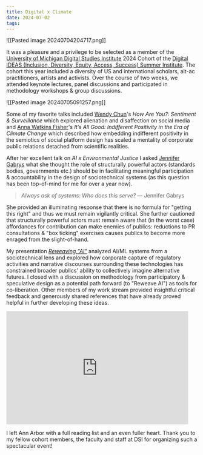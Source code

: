 ```yaml
---
title: Digital x Climate
date: 2024-07-02
tags:
---
```

![[Pasted image 20240704204717.png]]

It was a pleasure and a privilege to be selected as a member of the [University of Michigan Digital Studies Institute](https://www.digitalstudies.umich.edu/) 2024 Cohort of the [Digital IDEAS (Inclusion, Diversity, Equity, Access, Success) Summer Institute](https://www.digitalstudies.umich.edu/digital-ideas.html). The cohort this year included a diversity of US and international scholars, alt-ac practitioners, artists and activists. Over the course of two weeks, we attended keynote lectures, panel discussions and participated in methodology workshops & group discussions.

![[Pasted image 20240705091257.png]]

Some of my favorite talks included [Wendy Chun](https://www.sfu.ca/communication/people/faculty/wendy-chun.html)'s *How Are You?: Sentiment & Surveillance* which explored alienation and disaffection on social media and [Anna Watkins Fisher](https://www.digitalstudies.umich.edu/people/faculty/annawfis.html)'s *It’s All Good: Indifferent Positivity in the Era of Climate Change* which described how embedding indifferent positivity in the semiotics of social platform design has scaled a mentality of corporate public relations detached from scientific realities.

After her excellent talk on *AI x Environmental Justice* I asked [Jennifer Gabrys](https://www.jennifergabrys.net/) what she thought the role of structurally powerful actors (standards bodies, governments etc.) should be in facilitating meaningful participation & accountability in the design of sociotechnical systems (as this question has been top-of-mind for me for over a year now).

> *Always ask of systems: Who does this serve?* — Jennifer Gabrys

She provided an illuminating response that there is no formula for "getting this right" and thus we must remain vigilantly critical. She further cautioned that structurally powerful actors must remain aware that (in the worst case) affordances for contribution can make enemies of publics: reductions to PR consultations & "box ticking" exercises causes publics to become more enraged from the slight-of-hand.

My presentation [*Reweaving "AI"*](https://docs.google.com/presentation/d/e/2PACX-1vR5cIUTDvXFQD3ewgsYQGD3nDWHx7DyYTHfMS2sO8vICJw4HgnOytALCnDsn-p-tYnZmA7q7uxUP9Um/pub?start=false&loop=false&delayms=3000) analyzed AI/ML systems from a sociotechnical lens and explored how corporate capture of regulatory activities and narrative discourses surrounding these technologies has constrained broader publics' ability to collectively imagine alternative futures. I closed with a discussion on methodology from participatory & speculative design as a potential path forward (to "Reweave AI") as tools for co-liberation. Other members of my work stream provided insightful critical feedback and generously shared references that have already proved helpful in further developing these ideas.

<iframe src="https://docs.google.com/presentation/d/e/2PACX-1vR5cIUTDvXFQD3ewgsYQGD3nDWHx7DyYTHfMS2sO8vICJw4HgnOytALCnDsn-p-tYnZmA7q7uxUP9Um/embed?start=false&loop=false&delayms=3000" frameborder="0" width="480" height="299" allowfullscreen="true" mozallowfullscreen="true" webkitallowfullscreen="true"></iframe>

I left Ann Arbor with a full reading list and an even fuller heart. Thank you to my fellow cohort members, the faculty and staff at DSI for organizing such a spectacular event!